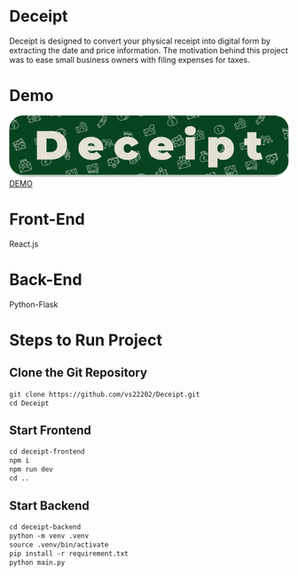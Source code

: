 # Deceipt
Deceipt is designed to convert your physical receipt into digital form by extracting the date and price information. The motivation behind this project was to ease small business owners with filing expenses for taxes.

# Demo

[![](https://raw.githubusercontent.com/vs22202/Deceipt/master/deceipt-frontend/src/assets/Logo.svg)](http://www.deceipt.duckdns.org)
<br>
[DEMO](http://www.deceipt.duckdns.org)

# Front-End
React.js

# Back-End
Python-Flask

# Steps to Run Project

## Clone the Git Repository
```
git clone https://github.com/vs22202/Deceipt.git
cd Deceipt
```
## Start Frontend
```
cd deceipt-frontend
npm i
npm run dev
cd ..
```
## Start Backend
```
cd deceipt-backend
python -m venv .venv
source .venv/bin/activate
pip install -r requirement.txt
python main.py
```

